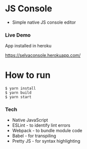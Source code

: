 # JS Console

  - Simple native JS console editor 

### Live Demo

App installed in heroku

https://selvaconsole.herokuapp.com/


# How to run 

```
$ yarn install
$ yarn build
$ yarn start

```

### Tech
* Native JavaScript
* ESLint - to identify lint errors
* Webpack - to bundle module code 
* Babel - for transpiling 
* Pretty JS - for syntax highlighting 




